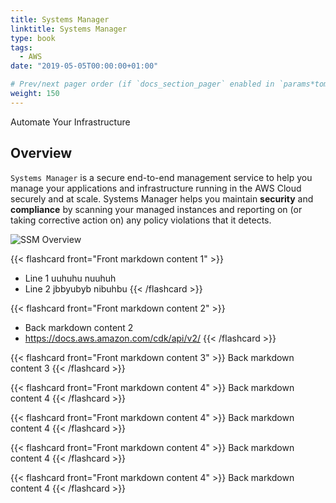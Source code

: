 ```yaml
---
title: Systems Manager
linktitle: Systems Manager
type: book
tags:
  - AWS
date: "2019-05-05T00:00:00+01:00"

# Prev/next pager order (if `docs_section_pager` enabled in `params*toml`)
weight: 150
---
```


Automate Your Infrastructure 

<!--more-->

## Overview

```Systems Manager``` is a secure end-to-end management service to help you manage your applications and infrastructure running in the AWS Cloud securely and at scale. Systems Manager helps you maintain **security** and **compliance** by scanning your managed instances and reporting on (or taking corrective action on) any policy violations that it detects.

![SSM Overview](/images/uploads/ssm-overview.png)

<div class="flashcard-container">
  
  {{< flashcard front="Front markdown content 1" >}}  
  * Line 1 uuhuhu nuuhuh
  * Line 2 jbbyubyb nibuhbu
  {{< /flashcard >}}

  {{< flashcard front="Front markdown content 2" >}}
  * Back markdown content 2
  * https://docs.aws.amazon.com/cdk/api/v2/
  {{< /flashcard >}}

  {{< flashcard front="Front markdown content 3" >}}
  Back markdown content 3
  {{< /flashcard >}}

  {{< flashcard front="Front markdown content 4" >}}
  Back markdown content 4
  {{< /flashcard >}}

  {{< flashcard front="Front markdown content 4" >}}
  Back markdown content 4
  {{< /flashcard >}}

  {{< flashcard front="Front markdown content 4" >}}
  Back markdown content 4
  {{< /flashcard >}}

  {{< flashcard front="Front markdown content 4" >}}
  Back markdown content 4
  {{< /flashcard >}}


  <!-- Add more flashcards as needed -->
</div>








